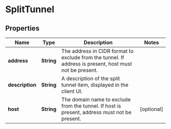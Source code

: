# SplitTunnel

## Properties
Name | Type | Description | Notes
------------ | ------------- | ------------- | -------------
**address** | **String** | The address in CIDR format to exclude from the tunnel. If address is present, host must not be present. | 
**description** | **String** | A description of the split tunnel item, displayed in the client UI. | 
**host** | **String** | The domain name to exclude from the tunnel. If host is present, address must not be present. |  [optional]
